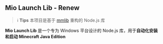 ## Mio Launch Lib - Renew

> ℹ️ **Tips**
> 本项目是基于 [mmlib](https://github.com/kiyonya/mmlib) 重构的 Node.js 库

**Mio Launch Lib** 是一个专为 Windows 平台设计的 Node.js 库，用于**自动化安装和启动 Minecraft Java Edition**


